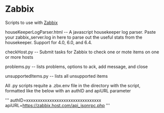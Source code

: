 # Zabbix
Scripts to use with [Zabbix](https://www.zabbix.com)

houseKeeperLogParser.html -- A javascript housekeeper log parser.  Paste your zabbix_server.log in here to parse out the useful stats from the housekeeper.  Support for 4.0, 6.0, and 6.4.

checkHost.py -- Submit tasks for Zabbix to check one or mote items on one or more hosts

problems.py -- lists problems, options to ack, add message, and close

unsupportedItems.py -- lists all unsupported items


All .py scripts requite a .zbx.env file in the directory with the script, formatted like the below with an authID and apiURL parameter

'''
authID=xxxxxxxxxxxxxxxxxxxxxxxxxxxxxxxx
apiURL=https://zabbix.host.com/api_jsonrpc.php
'''
